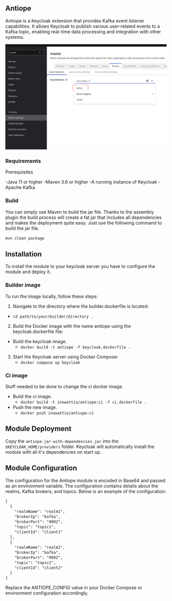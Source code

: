 ## Antiope

Antiope is a Keycloak extension that provides Kafka event listener capabilities. It allows Keycloak to publish various user-related events to a Kafka topic, enabling real-time data processing and integration with other systems.

![index](./doc/index.png)

### Requirements

Prerequisites

-Java 11 or higher
-Maven 3.6 or higher
-A running instance of Keycloak
-Apache Kafka

### Build

You can simply use Maven to build the jar file. Thanks to the assembly plugin the build process will create a fat jar that includes all dependencies and makes the deployment quite easy.
Just use the following command to build the jar file.

```bash
mvn clean package
```

## Installation
To install the module to your keycloak server you have to configure the module and deploy it.

### Builder image

To run the image locally, follow these steps:

1. Navigate to the directory where the builder.dockerfile is located:

- `cd path/to/your/builder/directory .`
  
2. Build the Docker image with the name antiope using the keycloak.dockerfile file:

- Build the keycloak image.
  - `docker build -t antiope -f keycloak.dockerfile .`

3. Start the Keycloak server using Docker Compose:
   - `docker compose up keycloak`

### Ci image

Stuff needed to be done to change the ci docker image.

- Build the ci image.
  - `docker build -t inowattio/antiope:ci -f ci.dockerfile .`
- Push the new image.
  - `docker push inowattio/antiope:ci`

## Module Deployment
Copy the `antiope-jar-with-dependencies.jar` into the `$KEYCLOAK_HOME/providers` folder. Keycloak will automatically 
install the module with all it's dependencies on start up.

## Module Configuration

The configuration for the Antiope module is encoded in Base64 and passed as an environment variable. The configuration contains details about the realms, Kafka brokers, and topics. Below is an example of the configuration:

	[
	  { 
	    "realmName": "realm1",
	    "brokerIp": "kafka",
	    "brokerPort": "9092",
	    "topic": "topic1",
	    "clientId": "client1"
	  },
	  { 
	    "realmName": "realm2",
	    "brokerIp": "kafka",
	    "brokerPort": "9092",
	    "topic": "topic2",
	    "clientId": "client2"
	  }
	]
	
Replace the ANTIOPE_CONFIG value in your Docker Compose or environment configuration accordingly.


